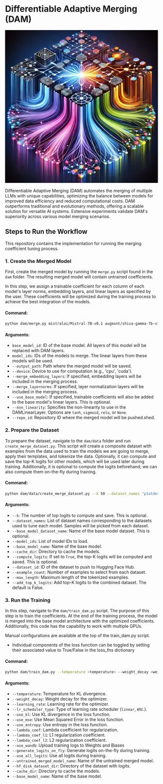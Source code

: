# Differentiable Adaptive Merging (DAM)

<img src="figures/readme.webp" alt="Project Figure" width="600"/>

Differentiable Adaptive Merging (DAM) automates the merging of multiple LLMs with unique capabilities, optimizing the balance between models for improved data efficiency and reduced computational costs. DAM outperforms traditional and evolutionary methods, offering a scalable solution for versatile AI systems. Extensive experiments validate DAM's superiority across various model merging scenarios.

## Steps to Run the Workflow

This repository contains the implementation for running the merging coefficient tuning process.

### 1. Create the Merged Model
First, create the merged model by running the `merge.py` script found in the `dam` folder. The resulting merged model will contain untrained coefficients.

In this step, we assign a trainable coefficient for each column of each model's layer norms, embedding layers, and linear layers as specified by the user. These coefficients will be optimized during the training process to achieve the best integration of the models.

#### Command:


```bash
python dam/merge.py mistralai/Mistral-7B-v0.1 augmxnt/shisa-gamma-7b-v1 WizardLM/WizardMath-7B-V1.1 arcee-train/Abel-7B-002-truncated-embeds --device cpu --output_path ./merged_model --merge_embedding_layers --merge_layernorms --use_base_model --non_linearity "None"  --repo_id arcee-train/pplist-merged-untrained-with-base-layernorm-embedding
```

#### Arguments:
- `base_model_id`: ID of the base model. All layers of this model will be replaced with DAM layers.
- `model_ids`: IDs of the models to merge. The linear layers from these models will be used.
- `--output_path`: Path where the merged model will be saved.
- `--device`: Device to use for computation (e.g., 'cpu', 'cuda').
- `--merge_embedding_layers`: If specified, embedding layers will be included in the merging process.
- `--merge_layernorms`: If specified, layer normalization layers will be included in the merging process.
- `--use_base_model`: If specified, trainable coefficients will also be added to the base model's linear layers. This is optional.
- `--non_linearity`: Specifies the non-linearity to use in the DAMLinearLayer. Options are `tanh`, `sigmoid`, `relu`, or `None`.
- `--repo_id`: Repository ID where the merged model will be pushed.shed.

### 2. Prepare the Dataset

To prepare the dataset, navigate to the `dam/data` folder and run `create_merge_dataset.py`. This script will create a composite dataset with examples from the data used to train the models we are going to merge, apply their templates, and tokenize the data. Optionally, it can compute and save the top-K logits for other models, which will be used later during training. Additionally, it is optional to compute the logits beforehand; we can also compute them on-the-fly during training.

#### Command:

```bash
python dam/data/create_merge_dataset.py --k 50 --dataset_names "p1atdev/ichikara-instruction:20231115-1,microsoft/orca-math-word-problems-200k,meta-math/MetaMathQA" --model_ids "augmxnt/shisa-gamma-7b-v1,WizardLM/WizardMath-7B-V1.1,arcee-train/Abel-7B-002-truncated-embeds" --base_model_name mistralai/Mistral-7B-v0.1 --cache_dir /home/ec2-user/.cache/huggingface --compute_logits True --dataset_id arcee-train/my-combined-dataset --base_model_dataset_name reflex-ai/fineweb-ultra-mini --example_count 1729 --max_length 2048 --add_top_k_logits  False
```

#### Arguments:
- `--k`: The number of top logits to compute and save. This is optional.
- `--dataset_names`: List of dataset names corresponding to the datasets used to tune each model. Samples will be picked from each dataset.
- `--base_model_dataset_name`: Name of the base model dataset. This is optional.
- `--model_ids`: List of model IDs to load.
- `--base_model_name`: Name of the base model.
- `--cache_dir`: Directory to cache the models.
- `--compute_logits`: If set to `True`, the top-K logits will be computed and saved. This is optional.
- `--dataset_id`: ID of the dataset to push to Hugging Face Hub.
- `--example_count`: Number of examples to select from each dataset.
- `--max_length`: Maximum length of the tokenized examples.
- `--add_top_k_logits`: Add top-K logits to the combined dataset. The default is False.


### 3. Run the Training
In this step, navigate to the `dam/train_dam.py` script. The purpose of this step is to train the coefficients. At the end of the training process, the model is merged into the base model architecture with the optimized coefficients. Additionally, this code has the capability to work with multiple GPUs.

Manual configurations are available at the top of the train_dam.py script. 
- Individual components of the loss function can be toggled by setting their associated value to True/False in the loss_fns dictionary 

#### Command:


```bash
python dam/train_dam.py --temperature <temperature> --weight_decay <weight_decay> --learning_rate <learning_rate> --lr_scheduler_type <lr_scheduler_type> --lambda_coef_similarity <lambda_coef_similarity> --lambda_coef_l1 <lambda_coef_l1> --lambda_coef_l2 <lambda_coef_l2> --generate_logits_on_fly <generate_logits_on_fly> --use_all_logits <use_all_logits> --untrained_merged_model_name <untrained_merged_model_name> --hf_disk_dataset_dir <hf_disk_dataset_dir> --cache_dir <cache_dir> --base_model_name <base_model_name>
```

#### Arguments:
- `--temperature`: Temperature for KL divergence.
- `--weight_decay`: Weight decay for the optimizer.
- `--learning_rate`: Learning rate for the optimizer.
- `--lr_scheduler_type`: Type of learning rate scheduler (`linear`, etc.).
- `--use_kl`: Use KL divergence in the loss function.
- `--use_mse`: Use Mean Squared Error in the loss function.
- `--use_entropy`: Use entropy in the loss function.
- `--lambda_coef`: Lambda coefficient for regularization.
- `--lambda_coef_l1`: L1 regularization coefficient.
- `--lambda_coef_l2`: L2 regularization coefficient.
- `--use_wandb`: Upload training logs to Weights and Biases
- `--generate_logits_on_fly`: Generate logits on-the-fly during training.
- `--use_all_logits`: Use all logits during training.
- `--untrained_merged_model_name`: Name of the untrained merged model.
- `--hf_disk_dataset_dir`: Directory of the dataset with logits.
- `--cache_dir`: Directory to cache the models.
- `--base_model_name`: Name of the base model.
